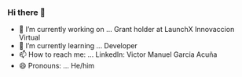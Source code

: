 ### Hi there 👋


- 🔭 I’m currently working on ... Grant holder at LaunchX Innovaccion Virtual 
- 🌱 I’m currently learning ...   Developer  
- 📫 How to reach me: ... Linkedln: Victor Manuel Garcia Acuña
- 😄 Pronouns: ... He/him 
